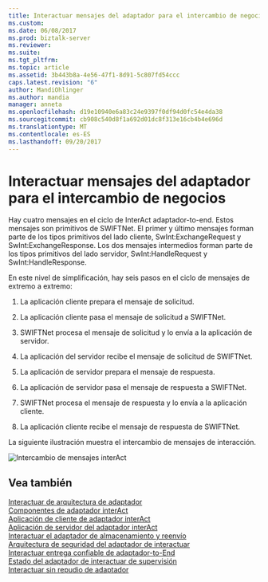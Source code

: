 ```yaml
---
title: Interactuar mensajes del adaptador para el intercambio de negocio | Documentos de Microsoft
ms.custom: 
ms.date: 06/08/2017
ms.prod: biztalk-server
ms.reviewer: 
ms.suite: 
ms.tgt_pltfrm: 
ms.topic: article
ms.assetid: 3b443b8a-4e56-47f1-8d91-5c807fd54ccc
caps.latest.revision: "6"
author: MandiOhlinger
ms.author: mandia
manager: anneta
ms.openlocfilehash: d19e10940e6a83c24e9397f0df94d0fc54e4da38
ms.sourcegitcommit: cb908c540d8f1a692d01dc8f313e16cb4b4e696d
ms.translationtype: MT
ms.contentlocale: es-ES
ms.lasthandoff: 09/20/2017
---
```

# <a name="interact-adapter-messages-for-business-exchange"></a>Interactuar mensajes del adaptador para el intercambio de negocios
Hay cuatro mensajes en el ciclo de InterAct adaptador-to-end. Estos mensajes son primitivos de SWIFTNet. El primer y último mensajes forman parte de los tipos primitivos del lado cliente, SwInt:ExchangeRequest y SwInt:ExchangeResponse. Los dos mensajes intermedios forman parte de los tipos primitivos del lado servidor, SwInt:HandleRequest y SwInt:HandleResponse.  
  
 En este nivel de simplificación, hay seis pasos en el ciclo de mensajes de extremo a extremo:  
  
1.  La aplicación cliente prepara el mensaje de solicitud.  
  
2.  La aplicación cliente pasa el mensaje de solicitud a SWIFTNet.  
  
3.  SWIFTNet procesa el mensaje de solicitud y lo envía a la aplicación de servidor.  
  
4.  La aplicación del servidor recibe el mensaje de solicitud de SWIFTNet.  
  
5.  La aplicación de servidor prepara el mensaje de respuesta.  
  
6.  La aplicación de servidor pasa el mensaje de respuesta a SWIFTNet.  
  
7.  SWIFTNet procesa el mensaje de respuesta y lo envía a la aplicación cliente.  
  
8.  La aplicación cliente recibe el mensaje de respuesta de SWIFTNet.  
  
 La siguiente ilustración muestra el intercambio de mensajes de interacción.  
  
 ![Intercambio de mensajes interAct](../../adapters-and-accelerators/fileact-interact/media/12fbebc6-5ab7-4d7f-9f94-4069b22161fa.gif "12fbebc6-5ab7-4d7f-9f94-4069b22161fa")  
  
## <a name="see-also"></a>Vea también  
 [Interactuar de arquitectura de adaptador](../../adapters-and-accelerators/fileact-interact/interact-adapter-architecture.md)   
 [Componentes de adaptador interAct](../../adapters-and-accelerators/fileact-interact/interact-adapter-components.md)   
 [Aplicación de cliente de adaptador interAct](../../adapters-and-accelerators/fileact-interact/interact-adapter-client-application.md)   
 [Aplicación de servidor del adaptador interAct](../../adapters-and-accelerators/fileact-interact/interact-adapter-server-application.md)   
 [Interactuar el adaptador de almacenamiento y reenvío](../../adapters-and-accelerators/fileact-interact/interact-adapter-store-and-forward.md)   
 [Arquitectura de seguridad del adaptador de interactuar](../../adapters-and-accelerators/fileact-interact/interact-adapter-security-architecture.md)   
 [Interactuar entrega confiable de adaptador-to-End](../../adapters-and-accelerators/fileact-interact/interact-adapter-end-to-end-reliable-delivery.md)   
 [Estado del adaptador de interactuar de supervisión](../../adapters-and-accelerators/fileact-interact/interact-adapter-status-monitoring.md)   
 [Interactuar sin repudio de adaptador](../../adapters-and-accelerators/fileact-interact/interact-adapter-non-repudiation.md)